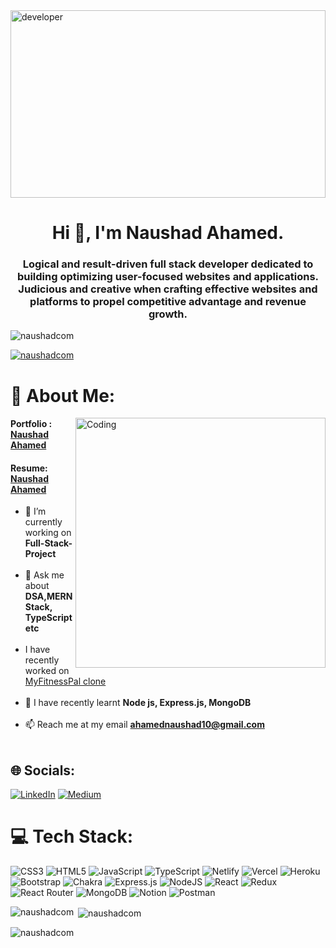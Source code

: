 <img align="center" alt="developer" width="100%" height="300px" src="https://thumbs.dreamstime.com/z/i-web-developer-animated-typography-i-web-developer-animated-typography-concept-futuristic-177213221.jpg">
<h1 align="center">Hi 👋, I'm Naushad Ahamed.</h1>
<h3 align="center">Logical and result-driven full stack developer dedicated to building optimizing user-focused websites and applications. Judicious and creative when crafting effective websites and platforms to propel competitive advantage and revenue growth.</h2>

<p align="left"> <img src="https://komarev.com/ghpvc/?username=naushadcom&label=Profile%20views&color=0e75b6&style=flat" alt="naushadcom" /> </p>

<p align="left"> <a href="https://github.com/ryo-ma/github-profile-trophy"><img src="https://github-profile-trophy.vercel.app/?username=naushadcom" alt="naushadcom" /></a> </p>


# 💫 About Me:
<img align="right" alt="Coding" width="400" src="https://cdn.dribbble.com/users/2069402/screenshots/5574718/gif-4mb.gif"/>
<h4> Portfolio : <a href="https://naushad-ahamed.netlify.app/" target="_blank" >Naushad Ahamed</a>  </h4>
<h4> Resume: <a href="https://drive.google.com/file/d/1NBLPDsI26m_KmQt5NAvz953r9tTkFuTy/view" target="_blank" >Naushad Ahamed</a>  </h4>

- 🔭 I’m currently working on **Full-Stack-Project**
<br><br>
- 💬 Ask me about **DSA,MERN Stack, TypeScript etc**
<br><br>
- I have recently worked on [MyFitnessPal clone](https://myfitnesspal-clone.netlify.app/)
<br><br>
- 🌱 I have recently learnt **Node js, Express.js, MongoDB**
<br><br>
- 📫 Reach me at my email **ahamednaushad10@gmail.com**
<br><br>


## 🌐 Socials:
[![LinkedIn](https://img.shields.io/badge/LinkedIn-%230077B5.svg?logo=linkedin&logoColor=white)](https://www.linkedin.com/in/naushad-ahamed-796899220/) 
[![Medium](https://img.shields.io/badge/Medium-12100E?logo=medium&logoColor=white)](https://medium.com/@royalmanofalltime)


# 💻 Tech Stack:
![CSS3](https://img.shields.io/badge/css3-%231572B6.svg?style=for-the-badge&logo=css3&logoColor=white) ![HTML5](https://img.shields.io/badge/html5-%23E34F26.svg?style=for-the-badge&logo=html5&logoColor=white) ![JavaScript](https://img.shields.io/badge/javascript-%23323330.svg?style=for-the-badge&logo=javascript&logoColor=%23F7DF1E) ![TypeScript](https://img.shields.io/badge/typescript-%23007ACC.svg?style=for-the-badge&logo=typescript&logoColor=white) ![Netlify](https://img.shields.io/badge/netlify-%23000000.svg?style=for-the-badge&logo=netlify&logoColor=#00C7B7) ![Vercel](https://img.shields.io/badge/vercel-%23000000.svg?style=for-the-badge&logo=vercel&logoColor=white)  ![Heroku](https://img.shields.io/badge/heroku-%23430098.svg?style=for-the-badge&logo=heroku&logoColor=white) ![Bootstrap](https://img.shields.io/badge/bootstrap-%23563D7C.svg?style=for-the-badge&logo=bootstrap&logoColor=white) ![Chakra](https://img.shields.io/badge/chakra-%234ED1C5.svg?style=for-the-badge&logo=chakraui&logoColor=white) ![Express.js](https://img.shields.io/badge/express.js-%23404d59.svg?style=for-the-badge&logo=express&logoColor=%2361DAFB) ![NodeJS](https://img.shields.io/badge/node.js-6DA55F?style=for-the-badge&logo=node.js&logoColor=white) ![React](https://img.shields.io/badge/react-%2320232a.svg?style=for-the-badge&logo=react&logoColor=%2361DAFB) ![Redux](https://img.shields.io/badge/redux-%23593d88.svg?style=for-the-badge&logo=redux&logoColor=white) ![React Router](https://img.shields.io/badge/React_Router-CA4245?style=for-the-badge&logo=react-router&logoColor=white) ![MongoDB](https://img.shields.io/badge/MongoDB-%234ea94b.svg?style=for-the-badge&logo=mongodb&logoColor=white) ![Notion](https://img.shields.io/badge/Notion-%23000000.svg?style=for-the-badge&logo=notion&logoColor=white) ![Postman](https://img.shields.io/badge/Postman-FF6C37?style=for-the-badge&logo=postman&logoColor=white)

<p><img align="left" src="https://github-readme-stats.vercel.app/api/top-langs?username=naushadcom&show_icons=true&locale=en&layout=compact" alt="naushadcom" /></p>

<p>&nbsp;<img align="center" src="https://github-readme-stats.vercel.app/api?username=naushadcom&show_icons=true&locale=en" alt="naushadcom" /></p>

<p><img align="center" src="https://github-readme-streak-stats.herokuapp.com/?user=naushadcom&" alt="naushadcom" /></p>
